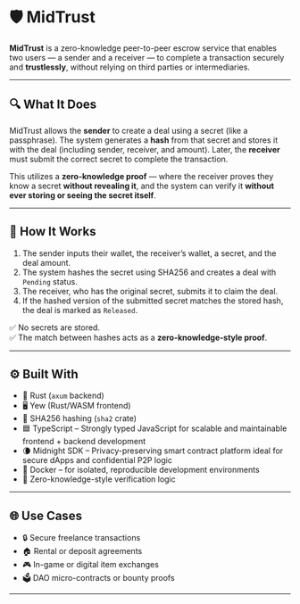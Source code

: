 # 🛡️ MidTrust

**MidTrust** is a zero-knowledge peer-to-peer escrow service that enables two users — a sender and a receiver — to complete a transaction securely and **trustlessly**, without relying on third parties or intermediaries.

---

## 🔍 What It Does

MidTrust allows the **sender** to create a deal using a secret (like a passphrase). The system generates a **hash** from that secret and stores it with the deal (including sender, receiver, and amount). Later, the **receiver** must submit the correct secret to complete the transaction.

This utilizes a **zero-knowledge proof** — where the receiver proves they know a secret **without revealing it**, and the system can verify it **without ever storing or seeing the secret itself**.

---

## 🔁 How It Works

1. The sender inputs their wallet, the receiver’s wallet, a secret, and the deal amount.
2. The system hashes the secret using SHA256 and creates a deal with `Pending` status.
3. The receiver, who has the original secret, submits it to claim the deal.
4. If the hashed version of the submitted secret matches the stored hash, the deal is marked as `Released`.

✅ No secrets are stored.  
✅ The match between hashes acts as a **zero-knowledge-style proof**.

---

## ⚙️ Built With

- 🦀 Rust (`axum` backend)
- 🖥️ Yew (Rust/WASM frontend)
- 🔐 SHA256 hashing (`sha2` crate)
- 🟦 TypeScript – Strongly typed JavaScript for scalable and maintainable frontend + backend development
- 🌘 Midnight SDK – Privacy-preserving smart contract platform ideal for secure dApps and confidential P2P logic
- 🐳 Docker – for isolated, reproducible development environments
- 🧠 Zero-knowledge-style verification logic

---

## 🌐 Use Cases

- 🔒 Secure freelance transactions
- 🏠 Rental or deposit agreements
- 🎮 In-game or digital item exchanges
- 🗳️ DAO micro-contracts or bounty proofs

---
